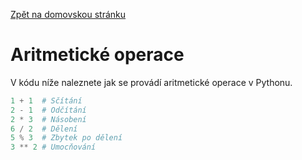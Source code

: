 [Zpět na domovskou stránku](../README.md)
# Aritmetické operace
V kódu níže naleznete jak se provádí aritmetické operace v Pythonu.
```python
1 + 1  # Sčítání
2 - 1  # Odčítání
2 * 3  # Násobení
6 / 2  # Dělení
5 % 3  # Zbytek po dělení
3 ** 2 # Umocňování
```